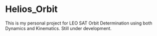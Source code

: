 # Helios_Orbit
This is my personal project for LEO SAT Orbit Determination using both Dynamics and Kinematics. Still under development.
